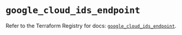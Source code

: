 # `google_cloud_ids_endpoint`

Refer to the Terraform Registry for docs: [`google_cloud_ids_endpoint`](https://registry.terraform.io/providers/hashicorp/google/6.31.0/docs/resources/cloud_ids_endpoint).
